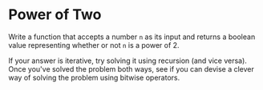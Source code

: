 # Power of Two

Write a function that accepts a number `n` as its input and returns a boolean value representing whether or not `n` is a power of 2.

If your answer is iterative, try solving it using recursion (and vice versa). Once you've solved the problem both ways, see if you can devise a clever way of solving the problem using bitwise operators.
